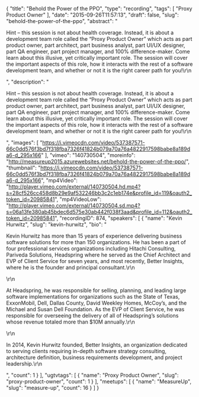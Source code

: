 {
  "title": "Behold the Power of the PPO",
  "type": "recording",
  "tags": [
    "Proxy Product Owner"
  ],
  "date": "2015-09-26T11:57:13",
  "draft": false,
  "slug": "behold-the-power-of-the-ppo",
  "abstract": "<p>Hint – this session is not about health coverage. Instead, it is about a development team role called the “Proxy Product Owner” which acts as part product owner, part architect, part business analyst, part UI/UX designer, part QA engineer, part project manager, and 100% difference-maker. Come learn about this illusive, yet critically important role. The session will cover the important aspects of this role, how it interacts with the rest of a software development team, and whether or not it is the right career path for you!\r\n</p>",
  "description": "<p>Hint – this session is not about health coverage. Instead, it is about a development team role called the “Proxy Product Owner” which acts as part product owner, part architect, part business analyst, part UI/UX designer, part QA engineer, part project manager, and 100% difference-maker. Come learn about this illusive, yet critically important role. The session will cover the important aspects of this role, how it interacts with the rest of a software development team, and whether or not it is the right career path for you!\r\n</p>",
  "images": [
    "https://i.vimeocdn.com/video/537387571-66c0dd576f3bd7f318fba7326f41824b079a70a76a4822917598babe8a189da6-d_295x166"
  ],
  "vimeo": "140730504",
  "moreinfo": "http://measureup2015.azurewebsites.net/behold-the-power-of-the-ppo/",
  "thumbnail": "https://i.vimeocdn.com/video/537387571-66c0dd576f3bd7f318fba7326f41824b079a70a76a4822917598babe8a189da6-d_295x166",
  "mp4Video": "http://player.vimeo.com/external/140730504.hd.mp4?s=28cf526cc458d8b29e9af532246bb3c2c1eb174e&profile_id=119&oauth2_token_id=20985841",
  "mp4VideoLow": "http://player.vimeo.com/external/140730504.sd.mp4?s=06a13fe380ab45bdec6d575e30ab442f038f3aad&profile_id=112&oauth2_token_id=20985841",
  "recordingID": 874,
  "speakers": [
    {
      "name": "Kevin Hurwitz",
      "slug": "kevin-hurwitz",
      "bio": "<p>Kevin Hurwitz has more than 15 years of experience delivering business software solutions for more than 150 organizations. He has been a part of four professional services organizations including Hitachi Consulting, Pariveda Solutions, Headspring where he served as the Chief Architect and EVP of Client Service for seven years, and most recently, Better Insights, where he is the founder and principal consultant.\r\n</p>\r\n<p>At Headspring, he was responsible for selling, planning, and leading large software implementations for organizations such as the State of Texas, ExxonMobil, Dell, Dallas County, David Weekley Homes, McCoy’s, and the Michael and Susan Dell Foundation. As the EVP of Client Service, he was responsible for overseeing the delivery of all of Headspring’s solutions whose revenue totaled more than $10M annually.\r\n</p>\r\n<p>In 2014, Kevin Hurwitz founded, Better Insights, an organization dedicated to serving clients requiring in-depth software strategy consulting, architecture definition, business requirements development, and project leadership.\r\n</p>",
      "count": 1
    }
  ],
  "ugtvtags": [
    {
      "name": "Proxy Product Owner",
      "slug": "proxy-product-owner",
      "count": 1
    }
  ],
  "meetups": [
    {
      "name": "MeasureUp",
      "slug": "measure-up",
      "count": 16
    }
  ]
}